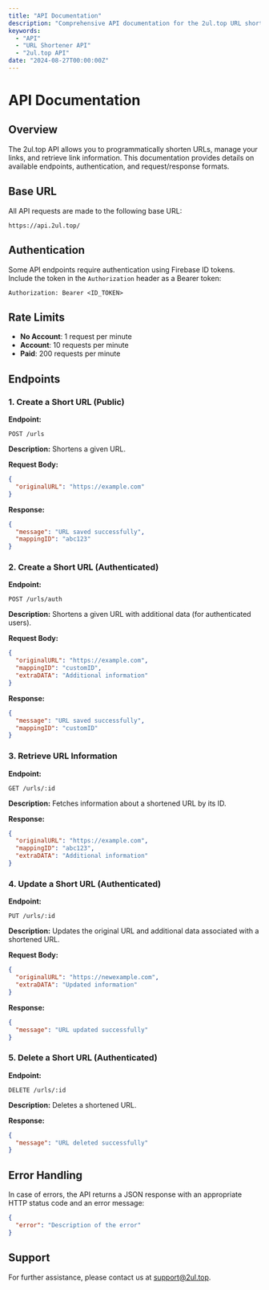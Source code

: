 ```yaml
---
title: "API Documentation"
description: "Comprehensive API documentation for the 2ul.top URL shortening service."
keywords:
  - "API"
  - "URL Shortener API"
  - "2ul.top API"
date: "2024-08-27T00:00:00Z"
---
```


# API Documentation

## Overview
The 2ul.top API allows you to programmatically shorten URLs, manage your links, and retrieve link information. This documentation provides details on available endpoints, authentication, and request/response formats.

## Base URL
All API requests are made to the following base URL:
```
https://api.2ul.top/
```

## Authentication
Some API endpoints require authentication using Firebase ID tokens. Include the token in the `Authorization` header as a Bearer token:
```
Authorization: Bearer <ID_TOKEN>
```

## Rate Limits
- **No Account**: 1 request per minute
- **Account**: 10 requests per minute
- **Paid**: 200 requests per minute

## Endpoints

### 1. Create a Short URL (Public)
**Endpoint:**
```
POST /urls
```

**Description:**
Shortens a given URL.

**Request Body:**
```json
{
  "originalURL": "https://example.com"
}
```

**Response:**
```json
{
  "message": "URL saved successfully",
  "mappingID": "abc123"
}
```

### 2. Create a Short URL (Authenticated)
**Endpoint:**
```
POST /urls/auth
```

**Description:**
Shortens a given URL with additional data (for authenticated users).

**Request Body:**
```json
{
  "originalURL": "https://example.com",
  "mappingID": "customID",
  "extraDATA": "Additional information"
}
```

**Response:**
```json
{
  "message": "URL saved successfully",
  "mappingID": "customID"
}
```

### 3. Retrieve URL Information
**Endpoint:**
```
GET /urls/:id
```

**Description:**
Fetches information about a shortened URL by its ID.

**Response:**
```json
{
  "originalURL": "https://example.com",
  "mappingID": "abc123",
  "extraDATA": "Additional information"
}
```

### 4. Update a Short URL (Authenticated)
**Endpoint:**
```
PUT /urls/:id
```

**Description:**
Updates the original URL and additional data associated with a shortened URL.

**Request Body:**
```json
{
  "originalURL": "https://newexample.com",
  "extraDATA": "Updated information"
}
```

**Response:**
```json
{
  "message": "URL updated successfully"
}
```

### 5. Delete a Short URL (Authenticated)
**Endpoint:**
```
DELETE /urls/:id
```

**Description:**
Deletes a shortened URL.

**Response:**
```json
{
  "message": "URL deleted successfully"
}
```

## Error Handling
In case of errors, the API returns a JSON response with an appropriate HTTP status code and an error message:
```json
{
  "error": "Description of the error"
}
```

## Support
For further assistance, please contact us at [support@2ul.top](mailto:support@2ul.top).
